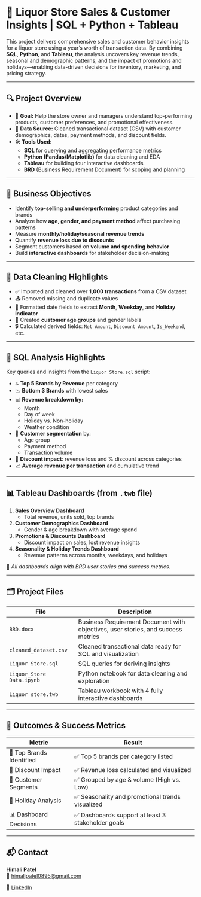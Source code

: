 # 🛒 Liquor Store Sales & Customer Insights | SQL + Python + Tableau

This project delivers comprehensive sales and customer behavior insights for a liquor store using a year’s worth of transaction data. By combining **SQL**, **Python**, and **Tableau**, the analysis uncovers key revenue trends, seasonal and demographic patterns, and the impact of promotions and holidays—enabling data-driven decisions for inventory, marketing, and pricing strategy.

---

## 🔍 Project Overview

- 🎯 **Goal:** Help the store owner and managers understand top-performing products, customer preferences, and promotional effectiveness.
- 📁 **Data Source:** Cleaned transactional dataset (CSV) with customer demographics, dates, payment methods, and discount fields.
- 🛠 **Tools Used:** 
  - **SQL** for querying and aggregating performance metrics
  - **Python (Pandas/Matplotlib)** for data cleaning and EDA
  - **Tableau** for building four interactive dashboards
  - **BRD** (Business Requirement Document) for scoping and planning

---

## 📌 Business Objectives

- Identify **top-selling and underperforming** product categories and brands
- Analyze how **age, gender, and payment method** affect purchasing patterns
- Measure **monthly/holiday/seasonal revenue trends**
- Quantify **revenue loss due to discounts**
- Segment customers based on **volume and spending behavior**
- Build **interactive dashboards** for stakeholder decision-making

---

## 🧹 Data Cleaning Highlights

- ✅ Imported and cleaned over **1,000 transactions** from a CSV dataset
- 📤 Removed missing and duplicate values
- 📅 Formatted date fields to extract **Month**, **Weekday**, and **Holiday indicator**
- 👥 Created **customer age groups** and gender labels
- 💲 Calculated derived fields: `Net Amount`, `Discount Amount`, `Is_Weekend`, etc.

---

## 🧠 SQL Analysis Highlights

Key queries and insights from the `Liquor Store.sql` script:

- 🔝 **Top 5 Brands by Revenue** per category
- 📉 **Bottom 3 Brands** with lowest sales
- 📊 **Revenue breakdown by:**
  - Month
  - Day of week
  - Holiday vs. Non-holiday
  - Weather condition
- 🧾 **Customer segmentation** by:
  - Age group
  - Payment method
  - Transaction volume
- 💸 **Discount impact**: revenue loss and % discount across categories
- 📈 **Average revenue per transaction** and cumulative trend

---

## 📊 Tableau Dashboards (from `.twb` file)

1. **Sales Overview Dashboard**  
   - Total revenue, units sold, top brands
2. **Customer Demographics Dashboard**  
   - Gender & age breakdown with average spend
3. **Promotions & Discounts Dashboard**  
   - Discount impact on sales, lost revenue insights
4. **Seasonality & Holiday Trends Dashboard**  
   - Revenue patterns across months, weekdays, and holidays

📌 *All dashboards align with BRD user stories and success metrics.*

---

## 🗂 Project Files

| File | Description |
|------|-------------|
| `BRD.docx` | Business Requirement Document with objectives, user stories, and success metrics |
| `cleaned_dataset.csv` | Cleaned transactional data ready for SQL and visualization |
| `Liquor Store.sql` | SQL queries for deriving insights |
| `Liquor_Store Data.ipynb` | Python notebook for data cleaning and exploration |
| `Liquor store.twb` | Tableau workbook with 4 fully interactive dashboards |

---

## 🚀 Outcomes & Success Metrics

| Metric | Result |
|--------|--------|
| 🎯 Top Brands Identified | ✅ Top 5 brands per category listed |
| 💸 Discount Impact | ✅ Revenue loss calculated and visualized |
| 👥 Customer Segments | ✅ Grouped by age & volume (High vs. Low) |
| 📅 Holiday Analysis | ✅ Seasonality and promotional trends visualized |
| 📊 Dashboard Decisions | ✅ Dashboards support at least 3 stakeholder goals |

---

## 📬 Contact

**Himali Patel**  
📧 himalipatel0895@gmail.com 

🔗 [LinkedIn](https://www.linkedin.com/in/himalipatel) 


